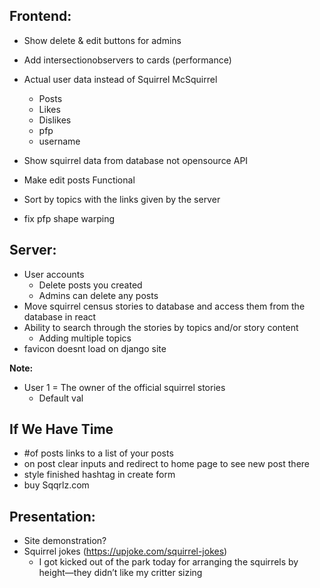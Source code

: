 ## **Frontend:**

-   Show delete & edit buttons for admins
-   Add intersectionobservers to cards (performance)
-   Actual user data instead of Squirrel McSquirrel

    -   Posts
    -   Likes
    -   Dislikes
    -   pfp
    -   username

-   Show squirrel data from database not opensource API
-   Make edit posts Functional
-   Sort by topics with the links given by the server
-   fix pfp shape warping

## **Server:**

-   User accounts
    -   Delete posts you created
    -   Admins can delete any posts
-   Move squirrel census stories to database and access them from the database in react
-   Ability to search through the stories by topics and/or story content
    -   Adding multiple topics
-   favicon doesnt load on django site

**Note:**

-   User 1 = The owner of the official squirrel stories
    -   Default val

## **If We Have Time**

-   #of posts links to a list of your posts
-   on post clear inputs and redirect to home page to see new post there
-   style finished hashtag in create form
-   buy Sqqrlz.com

## **Presentation:**

-   Site demonstration?
-   Squirrel jokes (https://upjoke.com/squirrel-jokes)
    -   I got kicked out of the park today for arranging the squirrels by height—they didn’t like my critter sizing

